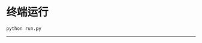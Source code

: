 # 终端运行

```shell
python run.py
```
**********************************************************************************************************************************************************************************